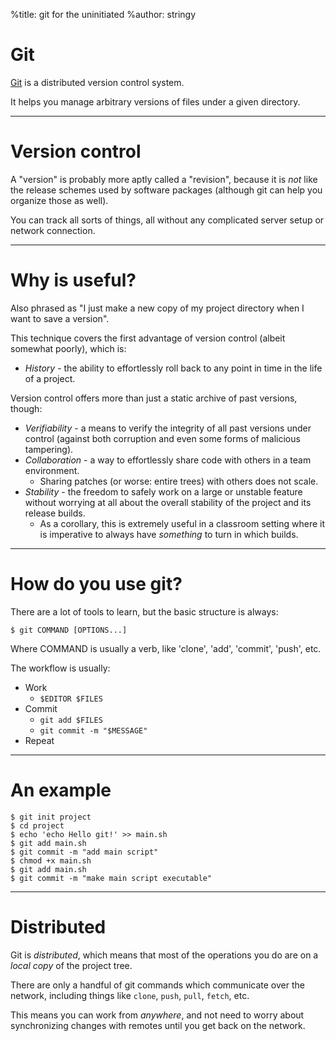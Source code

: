 %title: git for the uninitiated
%author: stringy

# Git

[Git][1] is a distributed version control system.

It helps you manage arbitrary versions of files under a given directory.

[1]: http://git-scm.com/

---

# Version control

A "version" is probably more aptly called a "revision", because it is *not*
like the release schemes used by software packages (although git can help you
organize those as well).

You can track all sorts of things, all without any complicated server setup or
network connection.

---

# Why is useful?

Also phrased as "I just make a new copy of my project directory when I want to
save a version".

This technique covers the first advantage of version control (albeit somewhat
poorly), which is:

* _History_ - the ability to effortlessly roll back to any point in time in the
  life of a project.

Version control offers more than just a static archive of past versions, though:

* _Verifiability_ - a means to verify the integrity of all past versions under
  control (against both corruption and even some forms of malicious tampering).
* _Collaboration_ - a way to effortlessly share code with others in a team
  environment.
    * Sharing patches (or worse: entire trees) with others does not scale.
* _Stability_ - the freedom to safely work on a large or unstable feature
  without worrying at all about the overall stability of the project and its
  release builds.
    * As a corollary, this is extremely useful in a classroom setting where
    it is imperative to always have *something* to turn in which builds.

---

# How do you use git?

There are a lot of tools to learn, but the basic structure is always:

    $ git COMMAND [OPTIONS...]

Where COMMAND is usually a verb, like 'clone', 'add', 'commit', 'push', etc.

The workflow is usually:

* Work
    * `$EDITOR $FILES`
* Commit
    * `git add $FILES`
    * `git commit -m "$MESSAGE"`
* Repeat

---

# An example

    $ git init project
    $ cd project
    $ echo 'echo Hello git!' >> main.sh
    $ git add main.sh
    $ git commit -m "add main script"
    $ chmod +x main.sh
    $ git add main.sh
    $ git commit -m "make main script executable"

---

# Distributed

Git is *distributed*, which means that most of the operations you do are on
a *local copy* of the project tree.

There are only a handful of git commands which communicate over the network,
including things like `clone`, `push`, `pull`, `fetch`, etc.

This means you can work from *anywhere*, and not need to worry about
synchronizing changes with remotes until you get back on the network.
